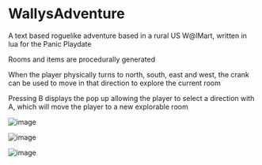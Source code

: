 # WallysAdventure
A text based roguelike adventure based in a rural US W@lMart, written in lua for the Panic Playdate

Rooms and items are procedurally generated

When the player physically turns to north, south, east and west, the crank can be used to move in that direction to explore the current room

Pressing B displays the pop up allowing the player to select a direction with A, which will move the player to a new explorable room


![image](https://github.com/marcusaureliu5/WallysAdventure/assets/50851029/20dcf670-011b-4252-96f5-758749dd2acd)

![image](https://github.com/marcusaureliu5/WallysAdventure/assets/50851029/e2bf03d0-acf9-4ddc-9588-a578ddc914d5)

![image](https://github.com/marcusaureliu5/WallysAdventure/assets/50851029/e58902c1-7e28-443a-ad94-13ff97bf6fb4)
